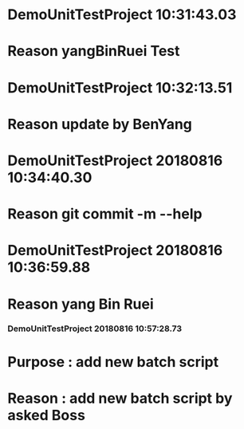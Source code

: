 # DemoUnitTestProject  10:31:43.03 
# Reason yangBinRuei Test 
 
# DemoUnitTestProject  10:32:13.51 
# Reason update by BenYang 
 
# DemoUnitTestProject 20180816 10:34:40.30 
# Reason git commit -m --help 
 
# DemoUnitTestProject 20180816 10:36:59.88 
# Reason yang Bin Ruei 
 
### DemoUnitTestProject 20180816 10:57:28.73 
# Purpose : add new batch script 
#  Reason : add new batch script by asked Boss   
 
 

